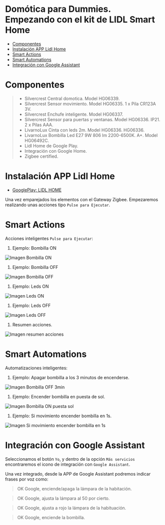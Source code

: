 
# Domótica para Dummies. Empezando con el kit de LIDL Smart Home

- [Componentes](#componentes)
- [Instalación APP Lidl Home](#instalación-app-lidl-home)
- [Smart Actions](#smart-actions)
- [Smart Automations](#smart-automations)
- [Integración con Google Assistant](#integración-con-google-assistant)


# Componentes  

> - Silvercrest Central domotica. Model HG06339.
> - Silvercrest Sensor movimiento. Model HG06335. 1 x Pila CR123A 3V.
> - Silvercrest Enchufe inteligente. Model HG06337.
> - Silvercrest Sensor para puertas y ventanas. Model HG06336. IP21. 2 x Pilas AAA.
> - LivarnoLux Cinta con leds 2m. Model HG06336. HG06336.
> - LivarnoLux Bombilla Led E27 9W 806 lm 2200-6500K. A+. Model HG06492C.
> - Lidl Home de Google Play.
> - Integración con Google Home.
> - Zigbee certified.

# Instalación APP Lidl Home

- [GooglePlay: LIDL HOME](https://play.google.com/store/apps/details?id=com.lidlhome.smart&hl=en)

Una vez emparejados los elementos con el Gateway Zigbee. Empezaremos realizando unas acciones tipo `Pulse para Ejecutar`.

# Smart Actions

Acciones inteligentes `Pulse para Ejecutar`:

1. Ejemplo: Bombilla ON

![Imagen Bombilla ON](./bombilla_on.png)

1. Ejemplo: Bombilla OFF

![Imagen Bombilla OFF](./bombilla_off.png)

1. Ejemplo: Leds ON

![Imagen Leds ON](./leds_on.png)

1. Ejemplo: Leds OFF

![Imagen Leds OFF](./leds_off.png)

1. Resumen acciones.

![Imagen resumen acciones](./pulse_para_ejectuar.png)

# Smart Automations

Automatizaciones inteligentes:

1. Ejemplo: Apagar bombilla a los 3 minutos de encenderse.

![Imagen Bombilla OFF 3min](./bombilla_off_3min.png)

1. Ejemplo: Encender bombilla en puesta de sol.

![Imagen Bombilla ON puesta sol](./bombilla_on_puesta_sol.png)

1. Ejemplo: Si movimiento encender bombilla en 1s.

![Imagen Si movimiento encender bombilla en 1s](./bombilla_on_pir.png)

# Integración con Google Assistant

Seleccionamos el botón `Yo`, y dentro de la opción `Más servicios` encontraremos el icono de integración con `Google Assistant`.

Una vez integrado, desde la APP de Google Assistant podremos indicar frases por voz como:

> OK Google, enciende/apaga la lámpara de la habitación.

> OK Google, ajusta la lámpara al 50 por cierto.

> OK Google, ajusta a rojo la lámpara de la habituación.

> OK Google, enciende la bombilla.


